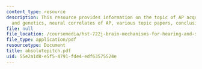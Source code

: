 ```yaml
---
content_type: resource
description: This resource provides information on the topic of AP acquisition, AP
  and genetics, neural correlates of AP, various topic papers, conclusion and references.
file: null
file_location: /coursemedia/hst-722j-brain-mechanisms-for-hearing-and-speech-fall-2005/55e2a1d8e5f54791fde4edf63575524e_absolutepitch.pdf
file_type: application/pdf
resourcetype: Document
title: absolutepitch.pdf
uid: 55e2a1d8-e5f5-4791-fde4-edf63575524e
---
```

